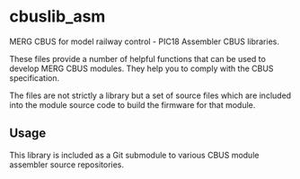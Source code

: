 # cbuslib_asm
MERG CBUS for model railway control - PIC18 Assembler CBUS libraries.

These files provide a number of helpful functions that can be used to develop MERG CBUS modules. They help you to comply with the CBUS specification.

The files are not strictly a library but a set of source files which are included into the module source code to build the firmware for that module.

## Usage ##
This library is included as a Git submodule to various CBUS module assembler source repositories.